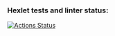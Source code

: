 ### Hexlet tests and linter status:
[![Actions Status](https://github.com/Kataweb3/qa-engineer-project-85/actions/workflows/hexlet-check.yml/badge.svg)](https://github.com/Kataweb3/qa-engineer-project-85/actions)